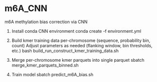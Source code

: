 # m6A_CNN
m6A methylation bias correction via CNN

1) Install conda CNN environment
   conda create -f environment.yml

2) Build kmer training data per-chromosome (sequence, probability bin, count)
   Adjust parameters as needed (flanking window, bin thresholds, etc.)
   bash build_run_construct_kmer_training_data.sh

3) Merge per-chromosome kmer parquets into single parquet
   sbatch merge_kmer_parquets_binned.sh

4) Train model
   sbatch predict_m6A_bias.sh
    

